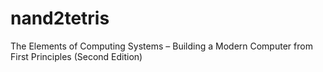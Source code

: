 # nand2tetris
The Elements of Computing Systems – Building a Modern Computer from First Principles (Second Edition)

